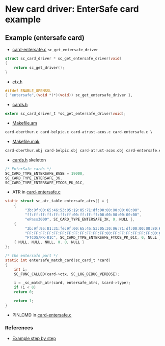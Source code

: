 # New card driver: EnterSafe card example

## Example (entersafe card)

* [card-entersafe.c](https://github.com/OpenSC/OpenSC/blob/master/src/libopensc/card-entersafe.c) `sc_get_entersafe_driver`

```C
struct sc_card_driver * sc_get_entersafe_driver(void)
{
    return sc_get_driver();
}
```

* [ctx.h](https://github.com/OpenSC/OpenSC/blob/master/src/libopensc/ctx.c)

```C
#ifdef ENABLE_OPENSSL
{ "entersafe",(void *(*)(void)) sc_get_entersafe_driver },
```

* [cards.h](https://github.com/OpenSC/OpenSC/blob/master/src/libopensc/cards.h)

```C
extern sc_card_driver_t *sc_get_entersafe_driver(void);
```

* [Makefile.am](https://github.com/OpenSC/OpenSC/blob/master/src/libopensc/Makefile.am)

```C
card-oberthur.c card-belpic.c card-atrust-acos.c card-entersafe.c \
```

* [Makefile.mak](https://github.com/OpenSC/OpenSC/blob/master/src/libopensc/Makefile.mak)

```C
card-oberthur.obj card-belpic.obj card-atrust-acos.obj card-entersafe.obj \
```

* [cards.h](https://github.com/OpenSC/OpenSC/blob/master/src/libopensc/cards.h) skeleton

```C
/* EnterSafe cards */
SC_CARD_TYPE_ENTERSAFE_BASE = 19000,
SC_CARD_TYPE_ENTERSAFE_3K,
SC_CARD_TYPE_ENTERSAFE_FTCOS_PK_01C,
```

* ATR in [card-entersafe.c](https://github.com/OpenSC/OpenSC/blob/master/src/libopensc/card-entersafe.c)

```C
static struct sc_atr_table entersafe_atrs[] = {
    { 
         "3b:0f:00:65:46:53:05:19:05:71:df:00:00:00:00:00:00", 
         "ff:ff:ff:ff:ff:ff:ff:00:ff:ff:ff:00:00:00:00:00:00", 
         "ePass3000", SC_CARD_TYPE_ENTERSAFE_3K, 0, NULL },
    { 
         "3b:9f:95:81:31:fe:9f:00:65:46:53:05:30:06:71:df:00:00:00:80:6a:82:5e",
         "FF:FF:FF:FF:FF:FF:FF:FF:FF:FF:FF:FF:00:FF:FF:FF:FF:FF:FF:00:00:00:00",
         "FTCOS/PK-01C", SC_CARD_TYPE_ENTERSAFE_FTCOS_PK_01C, 0, NULL },
    { NULL, NULL, NULL, 0, 0, NULL }
};
```

```C
/* the entersafe part */
static int entersafe_match_card(sc_card_t *card)
{
    int i;
    SC_FUNC_CALLED(card->ctx, SC_LOG_DEBUG_VERBOSE);

    i = _sc_match_atr(card, entersafe_atrs, &card->type);
    if (i < 0)
    return 0;

    return 1;
}
```

* PIN_CMD in [card-entersafe.c](https://github.com/OpenSC/OpenSC/blob/master/src/libopensc/card-entersafe.c)

### References

* [Example step by step](https://github.com/alediator/OpenSC/wiki/OpenSC-driver-Example)
